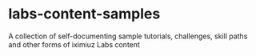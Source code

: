 # labs-content-samples
A collection of self-documenting sample tutorials, challenges, skill paths and other forms of iximiuz Labs content

